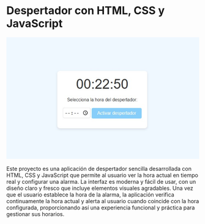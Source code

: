 # Despertador con HTML, CSS y JavaScript

![Imagen de portada del proyecto](pantalla-despertador.jpg)

Este proyecto es una aplicación de despertador sencilla desarrollada con HTML, CSS y JavaScript que permite al usuario ver la hora actual en tiempo real y configurar una alarma. La interfaz es moderna y fácil de usar, con un diseño claro y fresco que incluye elementos visuales agradables. Una vez que el usuario establece la hora de la alarma, la aplicación verifica continuamente la hora actual y alerta al usuario cuando coincide con la hora configurada, proporcionando así una experiencia funcional y práctica para gestionar sus horarios.
